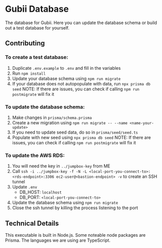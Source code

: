 # Gubii Database
The database for Gubii. Here you can update the database schema or build out a test database for yourself.

## Contributing
### To create a test database:
1. Duplicate `.env.example` to `.env` and fill in the variables
2. Run `npm install`
3. Update your database schema using `npm run migrate`
4. If your database does not autopopulate with data, run `npx prisma db seed`
   NOTE: If there are issues, you can check if calling `npm run postmigrate` will fix it

### To update the database schema:
1. Make changes in `prisma/schema.prisma`
4. Create a new migration using `npm run migrate -- --name <name-your-update>`
3. If you need to update seed data, do so in `prisma/seed/seed.ts`
4. Populate with new seed using `npx prisma db seed`
   NOTE: If there are issues, you can check if calling `npm run postmigrate` will fix it

### To update the AWS RDS:
1. You will need the key in `../jumpbox-key` from ME
2. Call `ssh -i ../jumpbox-key -f -N -L <local-port-you-connect-to>:<rds-endpoint>:3306 ec2-user@<bastion-endpoint> -v` to create an SSH tunnel
3. Update `.env`
   - DB_HOST: `localhost`
   - DB_PORT: `<local-port-you-connect-to>`
4. Update the database schema using `npm run migrate`
5. Close the ssh tunnel by killing the process listening to the port

## Technical Details
This executable is built in Node.js.
Some noteable node packages are Prisma.
The languages we are using are TypeScript.